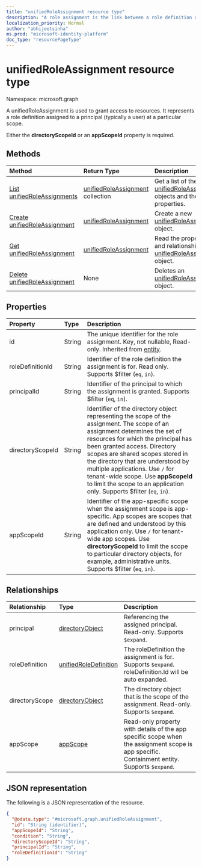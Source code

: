 ```yaml
---
title: "unifiedRoleAssignment resource type"
description: "A role assignment is the link between a role definition and a principal at a particular scope for the purpose of granting access."
localization_priority: Normal
author: "abhijeetsinha"
ms.prod: "microsoft-identity-platform"
doc_type: "resourcePageType"
---
```


# unifiedRoleAssignment resource type

Namespace: microsoft.graph

A unifiedRoleAssignment is used to grant access to resources. It represents a role definition assigned to a principal (typically a user) at a particular scope.

Either the **directoryScopeId** or an **appScopeId** property is required.

## Methods

| Method       | Return Type | Description |
|:-------------|:------------|:------------|
|[List unifiedRoleAssignments](../api/rbacapplication-list-roleassignments.md)|[unifiedRoleAssignment](../resources/unifiedroleassignment.md) collection| Get a list of the [unifiedRoleAssignment](../resources/unifiedroleassignment.md) objects and their properties.|
|[Create unifiedRoleAssignment](../api/rbacapplication-post-roleassignments.md)|[unifiedRoleAssignment](../resources/unifiedroleassignment.md)|Create a new [unifiedRoleAssignment](../resources/unifiedroleassignment.md) object.|
|[Get unifiedRoleAssignment](../api/unifiedroleassignment-get.md)|[unifiedRoleAssignment](../resources/unifiedroleassignment.md)|Read the properties and relationships of an [unifiedRoleAssignment](../resources/unifiedroleassignment.md) object.|
|[Delete unifiedRoleAssignment](../api/unifiedroleassignment-delete.md)|None|Deletes an [unifiedRoleAssignment](../resources/unifiedroleassignment.md) object.|

## Properties

| Property     | Type        | Description |
|:-------------|:------------|:------------|
|id|String| The unique identifier for the role assignment. Key, not nullable, Read-only. Inherited from [entity](entity.md).|
|roleDefinitionId|String| Identifier of the role definition the assignment is for. Read only. Supports $filter (`eq`, `in`).|
|principalId|String| Identifier of the principal to which the assignment is granted. Supports $filter (`eq`, `in`).|
|directoryScopeId|String|Identifier of the directory object representing the scope of the assignment. The scope of an assignment determines the set of resources for which the principal has been granted access. Directory scopes are shared scopes stored in the directory that are understood by multiple applications. Use `/` for tenant-wide scope. Use **appScopeId** to limit the scope to an application only. Supports $filter (`eq`, `in`).|
|appScopeId|String|Identifier of the app-specific scope when the assignment scope is app-specific. App scopes are scopes that are defined and understood by this application only. Use `/` for tenant-wide app scopes. Use **directoryScopeId** to limit the scope to particular directory objects, for example, administrative units. Supports $filter (`eq`, `in`).|

## Relationships

| Relationship | Type        | Description |
|:-------------|:------------|:------------|
|principal|[directoryObject](directoryobject.md)| Referencing the assigned principal. Read-only. Supports `$expand`.|
|roleDefinition|[unifiedRoleDefinition](unifiedroledefinition.md)|The roleDefinition the assignment is for.  Supports `$expand`. roleDefinition.Id will be auto expanded.
|directoryScope|[directoryObject](directoryobject.md)|The directory object that is the scope of the assignment. Read-only. Supports `$expand`.|
|appScope|[appScope](appscope.md)|Read-only property with details of the app specific scope when the assignment scope is app specific. Containment entity. Supports `$expand`.|

## JSON representation

The following is a JSON representation of the resource.

<!-- {
  "blockType": "resource",
  "keyProperty": "id",
  "@odata.type": "microsoft.graph.unifiedRoleAssignment",
  "openType": false
}
-->

```json
{
  "@odata.type": "#microsoft.graph.unifiedRoleAssignment",
  "id": "String (identifier)",
  "appScopeId": "String",
  "condition": "String",
  "directoryScopeId": "String",
  "principalId": "String",
  "roleDefinitionId": "String"
}
```

<!-- uuid: 16cd6b66-4b1a-43a1-adaf-3a886856ed98
2019-02-04 14:57:30 UTC -->
<!-- {
  "type": "#page.annotation",
  "description": "unifiedRoleAssignment resource",
  "keywords": "",
  "section": "documentation",
  "tocPath": ""
}-->
